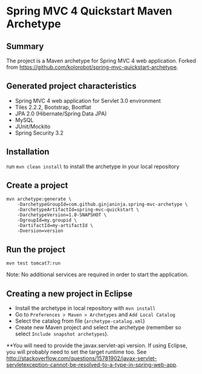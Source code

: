 Spring MVC 4 Quickstart Maven Archetype=========================================Summary-------The project is a Maven archetype for Spring MVC 4 web application. Forked from https://github.com/kolorobot/spring-mvc-quickstart-archetype.Generated project characteristics-------------------------* Spring MVC 4 web application for Servlet 3.0 environment* Tiles 2.2.2, Bootstrap, Bootflat* JPA 2.0 (Hibernate/Spring Data JPA)* MySQL* JUnit/Mockito* Spring Security 3.2Installation------------run `mvn clean install` to install the archetype in your local repositoryCreate a project----------------    mvn archetype:generate \        -DarchetypeGroupId=com.github.ginjaninja.spring-mvc-archetype \        -DarchetypeArtifactId=spring-mvc-quickstart \        -DarchetypeVersion=1.0-SNAPSHOT \        -DgroupId=my.groupid \        -DartifactId=my-artifactId \        -Dversion=versionRun the project----------------	mvn test tomcat7:runNote: No additional services are required in order to start the application. Creating a new project in Eclipse----------------------------------* Install the archetype in local repository with `mvn install`* Go to `Preferences > Maven > Archetypes` and `Add Local Catalog`* Select the catalog from file (`archetype-catalog.xml`) * Create new Maven project and select the archetype (remember so select `Include snapshot archetypes`).**You will need to provide the javax.servlet-api version. If using Eclipse, you will probablyneed to set the target runtime too. See http://stackoverflow.com/questions/15781902/javax-servlet-servletexception-cannot-be-resolved-to-a-type-in-spring-web-app.